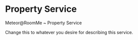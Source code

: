 # Property Service
Meteor@RoomMe ~ Property Service  

Change this to whatever you desire for describing this service.
